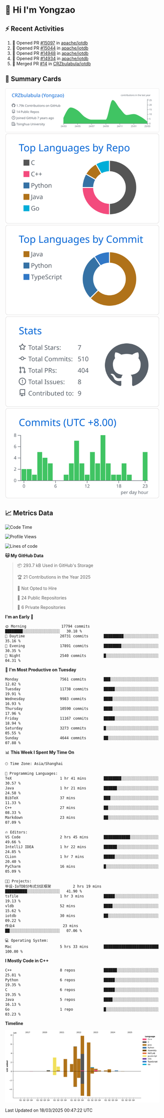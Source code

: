 # 👋 Hi I'm Yongzao

## ⚡ Recent Activities
<!--START_SECTION:activity-->
1. 💪 Opened PR [#15097](https://github.com/apache/iotdb/pull/15097) in [apache/iotdb](https://github.com/apache/iotdb)
2. 💪 Opened PR [#15044](https://github.com/apache/iotdb/pull/15044) in [apache/iotdb](https://github.com/apache/iotdb)
3. 💪 Opened PR [#14948](https://github.com/apache/iotdb/pull/14948) in [apache/iotdb](https://github.com/apache/iotdb)
4. 💪 Opened PR [#14934](https://github.com/apache/iotdb/pull/14934) in [apache/iotdb](https://github.com/apache/iotdb)
5. 🎉 Merged PR [#14](https://github.com/CRZbulabula/iotdb/pull/14) in [CRZbulabula/iotdb](https://github.com/CRZbulabula/iotdb)
<!--END_SECTION:activity-->

## 🎑 Summary Cards

[![](https://raw.githubusercontent.com/CRZbulabula/CRZbulabula/main/profile-summary-card-output/github/0-profile-details.svg)](https://github.com/vn7n24fzkq/github-profile-summary-cards)
[![](https://raw.githubusercontent.com/CRZbulabula/CRZbulabula/main/profile-summary-card-output/github/1-repos-per-language.svg)](https://github.com/vn7n24fzkq/github-profile-summary-cards) [![](https://raw.githubusercontent.com/CRZbulabula/CRZbulabula/main/profile-summary-card-output/github/2-most-commit-language.svg)](https://github.com/vn7n24fzkq/github-profile-summary-cards)
[![](https://raw.githubusercontent.com/CRZbulabula/CRZbulabula/main/profile-summary-card-output/github/3-stats.svg)](https://github.com/vn7n24fzkq/github-profile-summary-cards) [![](https://raw.githubusercontent.com/CRZbulabula/CRZbulabula/main/profile-summary-card-output/github/4-productive-time.svg)](https://github.com/vn7n24fzkq/github-profile-summary-cards)

## 📈 Metrics Data

<!--START_SECTION:waka-->
![Code Time](http://img.shields.io/badge/Code%20Time-838%20hrs%2054%20mins-blue)

![Profile Views](http://img.shields.io/badge/Profile%20Views-1-blue)

![Lines of code](https://img.shields.io/badge/From%20Hello%20World%20I%27ve%20Written-33.3%20million%20lines%20of%20code-blue)

**🐱 My GitHub Data** 

> 📦 293.7 kB Used in GitHub's Storage 
 > 
> 🏆 21 Contributions in the Year 2025
 > 
> 🚫 Not Opted to Hire
 > 
> 📜 24 Public Repositories 
 > 
> 🔑 6 Private Repositories 
 > 
**I'm an Early 🐤** 

```text
🌞 Morning                17794 commits       ████████░░░░░░░░░░░░░░░░░   30.18 % 
🌆 Daytime                20731 commits       █████████░░░░░░░░░░░░░░░░   35.16 % 
🌃 Evening                17891 commits       ████████░░░░░░░░░░░░░░░░░   30.35 % 
🌙 Night                  2540 commits        █░░░░░░░░░░░░░░░░░░░░░░░░   04.31 % 
```
📅 **I'm Most Productive on Tuesday** 

```text
Monday                   7561 commits        ███░░░░░░░░░░░░░░░░░░░░░░   12.82 % 
Tuesday                  11738 commits       █████░░░░░░░░░░░░░░░░░░░░   19.91 % 
Wednesday                9983 commits        ████░░░░░░░░░░░░░░░░░░░░░   16.93 % 
Thursday                 10590 commits       ████░░░░░░░░░░░░░░░░░░░░░   17.96 % 
Friday                   11167 commits       █████░░░░░░░░░░░░░░░░░░░░   18.94 % 
Saturday                 3273 commits        █░░░░░░░░░░░░░░░░░░░░░░░░   05.55 % 
Sunday                   4644 commits        ██░░░░░░░░░░░░░░░░░░░░░░░   07.88 % 
```


📊 **This Week I Spent My Time On** 

```text
🕑︎ Time Zone: Asia/Shanghai

💬 Programming Languages: 
TeX                      1 hr 41 mins        ████████░░░░░░░░░░░░░░░░░   30.57 % 
Java                     1 hr 21 mins        ██████░░░░░░░░░░░░░░░░░░░   24.58 % 
BibTeX                   37 mins             ███░░░░░░░░░░░░░░░░░░░░░░   11.33 % 
C++                      27 mins             ██░░░░░░░░░░░░░░░░░░░░░░░   08.33 % 
Markdown                 23 mins             ██░░░░░░░░░░░░░░░░░░░░░░░   07.09 % 

🔥 Editors: 
VS Code                  2 hrs 45 mins       ████████████░░░░░░░░░░░░░   49.66 % 
IntelliJ IDEA            1 hr 22 mins        ██████░░░░░░░░░░░░░░░░░░░   24.85 % 
CLion                    1 hr 7 mins         █████░░░░░░░░░░░░░░░░░░░░   20.40 % 
PyCharm                  16 mins             █░░░░░░░░░░░░░░░░░░░░░░░░   05.09 % 

🐱‍💻 Projects: 
毕设-IoTDB分布式分区框架          2 hrs 19 mins       ██████████░░░░░░░░░░░░░░░   41.90 % 
tsfile                   1 hr 3 mins         █████░░░░░░░░░░░░░░░░░░░░   19.13 % 
vldb                     52 mins             ████░░░░░░░░░░░░░░░░░░░░░   15.62 % 
iotdb                    30 mins             ██░░░░░░░░░░░░░░░░░░░░░░░   09.22 % 
作业4                      23 mins             ██░░░░░░░░░░░░░░░░░░░░░░░   07.06 % 

💻 Operating System: 
Mac                      5 hrs 33 mins       █████████████████████████   100.00 % 
```

**I Mostly Code in C++** 

```text
C++                      8 repos             ██████░░░░░░░░░░░░░░░░░░░   25.81 % 
Python                   6 repos             █████░░░░░░░░░░░░░░░░░░░░   19.35 % 
C                        6 repos             █████░░░░░░░░░░░░░░░░░░░░   19.35 % 
Java                     5 repos             ████░░░░░░░░░░░░░░░░░░░░░   16.13 % 
Go                       1 repo              █░░░░░░░░░░░░░░░░░░░░░░░░   03.23 % 
```



**Timeline**

![Lines of Code chart](https://raw.githubusercontent.com/CRZbulabula/CRZbulabula/main/assets/bar_graph.png)


 Last Updated on 18/03/2025 00:47:22 UTC
<!--END_SECTION:waka-->

